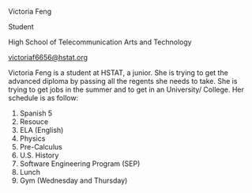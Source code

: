 Victoria Feng

Student

High School of Telecommunication Arts and Technology

victoriaf6656@hstat.org

Victoria Feng is a student at HSTAT, a junior. She is trying to get the advanced diploma by passing all the regents she needs to take. She is trying to get jobs in the summer and to get in an University/ College.  Her schedule is as follow:

1. Spanish 5
2. Resouce
3. ELA (English)
4. Physics
5. Pre-Calculus
6. U.S. History
7. Software Engineering Program (SEP)
8. Lunch
9. Gym (Wednesday and Thursday)
